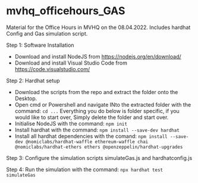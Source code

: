 # mvhq_officehours_GAS
Material for the Office Hours in MVHQ on the 08.04.2022. Includes hardhat Config and Gas simulation script.

Step 1: Software Installation
- Download and install NodeJS from https://nodejs.org/en/download/
- Download and install Visual Studio Code from https://code.visualstudio.com/


Step 2: Hardhat setup
- Download the scripts from the repo and extract the folder onto the Desktop.
- Open cmd or Powershell and navigate INto the extracted folder with the command:
        ```cd ...```
        Everything you do below is folder specific, if you would like to start over, 
        Simply delete the folder and start over.
- Initialise NodeJS with the command:
        ```npm init```
- Install hardhat with the command:
        ```npm install --save-dev hardhat```
- Install all hardhat dependencies with the comand:
        ```npm install --save-dev @nomiclabs/hardhat-waffle ethereum-waffle chai @nomiclabs/hardhat-ethers ethers @openzeppelin/hardhat-upgrades```
    
Step 3: Configure the simulation scripts simulateGas.js and hardhatconfig.js

Step 4: Run the simulation with the command:
        ```npx hardhat test simulateGas```
